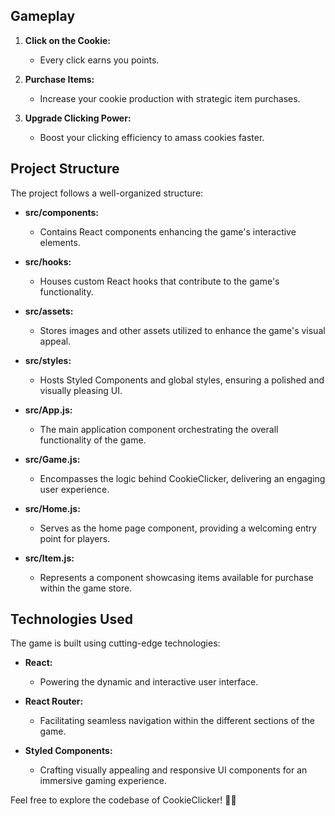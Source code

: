## Gameplay

1. **Click on the Cookie:**
   - Every click earns you points.

2. **Purchase Items:**
   - Increase your cookie production with strategic item purchases.

3. **Upgrade Clicking Power:**
   - Boost your clicking efficiency to amass cookies faster.

## Project Structure

The project follows a well-organized structure:

- **src/components:**
  - Contains React components enhancing the game's interactive elements.

- **src/hooks:**
  - Houses custom React hooks that contribute to the game's functionality.

- **src/assets:**
  - Stores images and other assets utilized to enhance the game's visual appeal.

- **src/styles:**
  - Hosts Styled Components and global styles, ensuring a polished and visually pleasing UI.

- **src/App.js:**
  - The main application component orchestrating the overall functionality of the game.

- **src/Game.js:**
  - Encompasses the logic behind CookieClicker, delivering an engaging user experience.

- **src/Home.js:**
  - Serves as the home page component, providing a welcoming entry point for players.

- **src/Item.js:**
  - Represents a component showcasing items available for purchase within the game store.

## Technologies Used

The game is built using cutting-edge technologies:

- **React:**
  - Powering the dynamic and interactive user interface.

- **React Router:**
  - Facilitating seamless navigation within the different sections of the game.

- **Styled Components:**
  - Crafting visually appealing and responsive UI components for an immersive gaming experience.

Feel free to explore the codebase of CookieClicker! 🍪✨
